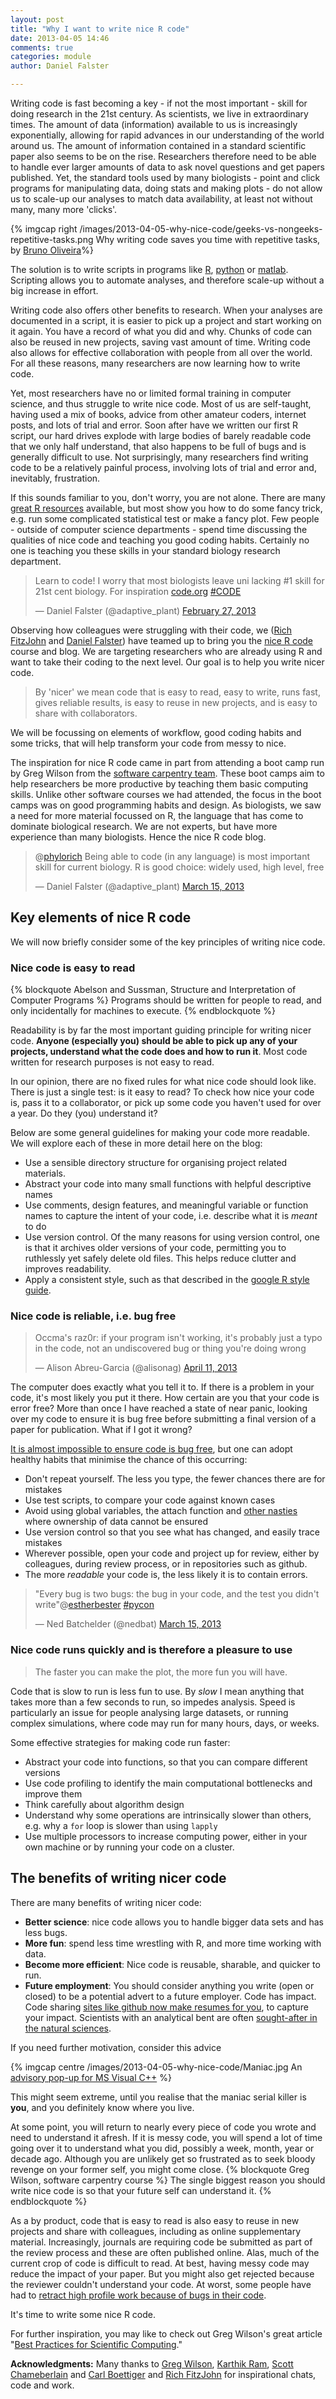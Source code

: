 ```yaml
---
layout: post
title: "Why I want to write nice R code"
date: 2013-04-05 14:46
comments: true
categories: module
author: Daniel Falster

---
```


<!-- 
Why are students here
Goals: performance, learning, affective, social
Value: attainment, intrinsic, instrumental 

Instrumental - allows you to accomplish other important goals (extrinsic 
rewards), i.e. learn about world, write papers, impress others
Intrinsic - value nice code for itself (craftsmanship)
Attainment -  satisfaction in getting something to work
-->

Writing code is fast becoming a key - if not the most important - skill for 
doing research in the 21st century. As scientists, we live in extraordinary 
times. The amount of data (information) available to us is increasingly 
exponentially, allowing for rapid advances in our understanding of the world 
around us. The amount of information contained in a standard scientific paper 
also seems to be on the rise. Researchers therefore need to be able to handle 
ever larger amounts of data to ask novel questions and get papers published.
Yet, the standard tools used by many biologists -  point and click programs for 
manipulating data, doing stats and making plots - do not allow us to scale-up 
our analyses to match data availability, at least not without many, many more 
'clicks'. 

<!-- more -->

{% imgcap right /images/2013-04-05-why-nice-code/geeks-vs-nongeeks-repetitive-tasks.png Why writing code saves you time with repetitive tasks, by [Bruno Oliveira](https://plus.google.com/+BrunoOliveira/posts/MGxauXypb1Y)%}

The solution is to write scripts in programs like 
[R](http://www.r-project.org/), [python](http://www.python.org/) or 
[matlab](http://www.mathworks.com.au/products/matlab/). Scripting allows you to 
automate analyses, and therefore scale-up without a big increase in 
effort.  


Writing code also offers other benefits to research. When your 
analyses are documented in a script, it is easier to pick up a project and 
start working on it again. You have a record of what you did and why. Chunks 
of code can also be reused in new projects, saving vast amount of time. Writing 
code also allows for effective collaboration with people from all over the 
world. For all these reasons, many researchers are now learning how to write 
code.

Yet, most researchers have no or limited formal training in computer science, 
and thus struggle to write nice code. Most of us are self-taught, having used a 
mix of books, advice from other amateur coders, internet posts, and lots of 
trial and error. Soon after have we written our first R script, our hard drives 
explode with large bodies of barely readable code that we only half understand, 
that also happens to be full of bugs and is generally difficult to use. Not 
surprisingly, many researchers find writing code to be a relatively painful 
process, involving lots of trial and error and, inevitably, frustration. 

If this sounds familiar to you, don't worry, you are not alone. There are many 
[great R resources](/intro/resources.html) available, but most show you how 
to do some fancy trick, e.g. run some complicated statistical test or make a 
fancy plot. Few people - outside of computer science departments - spend time 
discussing the qualities of nice code and teaching you good coding habits. 
Certainly no one is teaching you these skills in your standard biology research 
department.

<blockquote class="twitter-tweet"><p>Learn to code! I worry that most biologists leave uni lacking #1 skill for 21st cent biology. For inspiration <a href="http://t.co/7lzRutYuIw" title="http://code.org">code.org</a> <a href="https://twitter.com/search/%23CODE">#CODE</a></p>&mdash; Daniel Falster (@adaptive_plant) <a href="https://twitter.com/adaptive_plant/status/306854385076543488">February 27, 2013</a></blockquote>
<script async src="//platform.twitter.com/widgets.js" charset="utf-8"></script>


Observing how colleagues were struggling with their code, we 
([Rich FitzJohn](http://www.zoology.ubc.ca/~fitzjohn/) and 
[Daniel Falster](http://www.falsters.net/daniel)) have teamed up to bring you 
the [nice R code](http://nicercode.github.io/) course and blog. We are 
targeting researchers who are already using R and want to take their coding to 
the next level. Our goal is to help you write nicer code. 

> By 'nicer' we mean 
code that is easy to read, easy to write, runs fast, gives reliable results, is 
easy to reuse in new projects, and is easy to share with collaborators.

We 
will be focussing on elements of workflow, good coding habits and some tricks,
that will help transform your code from messy to nice.

The inspiration for nice R code came in part from attending a boot camp run by 
Greg Wilson from the [software carpentry team](http://software-carpentry.org/). 
These boot camps aim to help researchers be more productive by teaching them 
basic computing skills. Unlike other software courses we had attended, the 
focus in the boot camps was on good programming habits and design. As 
biologists, we saw a need for more material focussed on R, the language that 
has come to dominate biological research. We are not experts, but have more 
experience than many biologists. Hence the nice R code blog.

<blockquote class="twitter-tweet"><p>@<a href="https://twitter.com/phylorich">phylorich</a> Being able to code (in any language) is most important skill for current biology. R is good choice: widely used, high level, free</p>&mdash; Daniel Falster (@adaptive_plant) <a href="https://twitter.com/adaptive_plant/status/312438921059520512">March 15, 2013</a></blockquote>
<script async src="//platform.twitter.com/widgets.js" charset="utf-8"></script>


## Key elements of nice R code
We will now briefly consider some of the key principles of writing nice code. 

### Nice code is easy to read

{% blockquote Abelson and Sussman, Structure and Interpretation of Computer Programs %}
Programs should be written for people to read, and only incidentally for 
machines to execute. {% endblockquote %}

Readability is by far the most important guiding principle for writing nicer 
code. **Anyone (especially you) should be able to pick up any of your 
projects, understand what the code does and how to run it**. Most code 
written for research purposes is not easy to read.

In our opinion, there are no fixed rules for what nice code should look like. 
There 
is just a single test: is it easy to read? To check how nice your code
is, pass it to a collaborator, or pick up some code you haven't used for 
over a year. Do they (you) understand it?

Below are some general guidelines for making your code more readable. We 
will explore each of these in more detail here on the blog:

- Use a sensible directory structure for organising project related 
materials. 
- Abstract your code into many small functions with helpful descriptive 
names 
- Use comments, design features, and meaningful variable or function names 
to capture the intent of your code, i.e. describe what it is *meant* to do
- Use version control. Of the many reasons for using version control, one is 
that it archives older versions of your code, permitting you to ruthlessly 
yet safely delete old files. This helps reduce clutter and improves readability. 
- Apply a consistent style, such as that described in  the [google R style 
guide](http://google-styleguide.googlecode.com/svn/trunk/google-r-style.html).


### Nice code is reliable, i.e. bug free

<blockquote class="twitter-tweet"><p>Occma's raz0r: if your program isn't working, it's probably just a typo in the code, not an undiscovered bug or thing you're doing wrong</p>&mdash; Alison Abreu-Garcia (@alisonag) <a href="https://twitter.com/alisonag/status/322374461212995584">April 11, 2013</a></blockquote>
<script async src="//platform.twitter.com/widgets.js" charset="utf-8"></script>

The computer does exactly what you tell it to. If there is a problem in your code, it's most likely you put it there. How certain 
are you that your code is error free? More than once I have reached a state 
of near panic, looking over my code to ensure it is bug free before 
submitting a final version of a paper for publication. What if I got it wrong?

[It is almost impossible to ensure code is bug free](http://dx.doi.org/10.1109/MCSE.2005.54), but one can adopt healthy
habits that minimise the chance of this occurring:

- Don't repeat yourself. The less you type, the fewer chances there are for 
mistakes
- Use test scripts, to compare your code against known cases
- Avoid using global variables, the attach function and [other nasties](../intro/bad-habits.html)
where ownership of data cannot be ensured
- Use version control so that you see what has changed, and easily trace 
mistakes
- Wherever possible, open your code and project up for review, either by 
colleagues, during review process, or in repositories such as github.
- The more *readable* your code is, the less likely it is to contain 
errors.

<blockquote class="twitter-tweet"><p>"Every bug is two bugs: the bug in your code, and the test you didn't write"@<a href="https://twitter.com/estherbester">estherbester</a> <a href="https://twitter.com/search/%23pycon">#pycon</a></p>&mdash; Ned Batchelder (@nedbat) <a href="https://twitter.com/nedbat/status/312628852558032896">March 15, 2013</a></blockquote>
<script async src="//platform.twitter.com/widgets.js" charset="utf-8"></script>


### Nice code runs quickly and is therefore a pleasure to use

> The faster you can make the plot, the more fun you will have.

Code that is slow to run is less fun to use. By *slow* I mean anything
that takes more than a few seconds to run, so impedes analysis. 
Speed is particularly an issue for people analysing large datasets, or 
running complex simulations, where code may run for many hours, days, 
or weeks. 

Some effective strategies for making code run faster:

- Abstract your code into functions, so that you can compare different 
versions
- Use code profiling to identify the main computational bottlenecks
and improve them
- Think carefully about algorithm design
- Understand why some operations are intrinsically slower 
than others, e.g. why a `for` loop is slower than using `lapply`
- Use multiple processors to increase computing power, either in your
own machine or by running your code on a cluster.

## The benefits of writing nicer code
There are many benefits of writing nicer code:

- **Better science**: nice code allows you to handle bigger data sets and has less bugs.
- **More fun**: spend less time wrestling with R, and more time working with data.
- **Become more efficient**: Nice code is reusable, sharable, and quicker to run. 
- **Future employment**: You should consider anything you write (open or closed) to be a potential advert to a future employer. Code has impact. Code sharing [sites like github now make resumes for you](http://resume.github.io/?cboettig), to capture your impact.  Scientists with an analytical bent are often [sought-after in the natural sciences](http://www.nature.com/naturejobs/science/articles/10.1038/nj7440-271).

If you need further motivation, consider this advice

{% imgcap centre /images/2013-04-05-why-nice-code/Maniac.jpg An [advisory pop-up for MS Visual C++](http://www.winsoft.se/2009/08/the-maintainer-might-be-a-maniac-serial-killer) %}

This might seem extreme, until you realise that the maniac serial killer is 
**you**, and you definitely know where you live. 

At some point, you will 
return to nearly every piece of code you wrote and need to understand it 
afresh. If it is messy code, you will spend a lot of time going over it to 
understand what you did, possibly a week, month, year or decade ago. Although 
you are unlikely get so frustrated as to seek bloody revenge on your former 
self, you might come close. 
{% blockquote Greg Wilson, software carpentry course %}
The single biggest reason you should write nice code is so that your future
 self can understand it.
{% endblockquote %}



As a by product, code that is easy to read is also easy to 
reuse in new projects and share with colleagues, including as online 
supplementary material. Increasingly, journals are requiring code be submitted 
as part of the review process and these are often published online. Alas, much of the 
current crop of code is difficult to read. At best, having messy code may reduce 
the impact of your paper. But you might also get rejected because the 
reviewer couldn't understand your code. At worst, some people have had to [retract high profile work because of bugs in their code](http://www.sciencemag.org/content/314/5807/1856.summary).

It's time to write some nice R code.

For further inspiration, you may like to check out Greg Wilson's great article "[Best Practices for Scientific Computing](http://arxiv.org/abs/1210.0530)." 

**Acknowledgments:** Many thanks to [Greg Wilson](https://twitter.com/gvwilson), [Karthik Ram](http://inundata.org/), [Scott Chameberlain](http://schamberlain.github.io/scott/) and [Carl Boettiger](http://www.carlboettiger.info/) and [Rich FitzJohn](http://www.zoology.ubc.ca/~fitzjohn/) for inspirational chats, code and work. 
